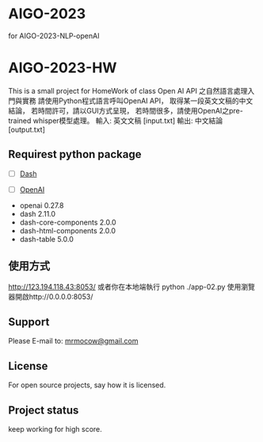 # AIGO-2023
for  AIGO-2023-NLP-openAI



# AIGO-2023-HW

This is a small project for HomeWork of class Open AI API 之自然語言處理入門與實務
請使用Python程式語言呼叫OpenAI API，
取得某一段英文文稿的中文結論，
若時間許可，請以GUI方式呈現，
若時間很多，請使用OpenAI之pre-trained whisper模型處理。
輸入: 英文文稿 [input.txt]
輸出: 中文結論 [output.txt]


## Requirest python package

- [ ] [Dash](https://dash.plotly.com/)
- [ ] [OpenAI](https://github.com/openai/openai-python)


+ openai                   0.27.8
+ dash                     2.11.0
+ dash-core-components     2.0.0
+ dash-html-components     2.0.0
+ dash-table               5.0.0

## 使用方式
http://123.194.118.43:8053/
或者你在本地端執行 python ./app-02.py 使用瀏覽器開啟http://0.0.0.0:8053/

## Support
Please E-mail to: mrmocow@gmail.com

## License
For open source projects, say how it is licensed.

## Project status
keep working for high score.
